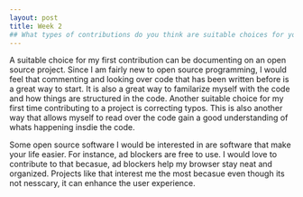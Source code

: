 ```yaml
---
layout: post
title: Week 2
## What types of contributions do you think are suitable choices for you to make as your first contributions to an open source project? What types of projects interest you and how do you see your relationship to them?
---
```

A suitable choice for my first contribution can be documenting on an open source project. Since I am fairly new to open source
programming, I would feel that commenting and looking over code that has been written before is a great way to start. It is
also a great way to familarize myself with the code and how things are structured in the code. Another suitable choice for my
first time contributing to a project is correcting typos. This is also another way that allows myself to read over the code
gain a good understanding of whats happening insdie the code. 

Some open source software I would be interested in are software that make your life easier. For instance, ad blockers are free
to use. I would love to contribute to that becasue, ad blockers help my browser stay neat and organized. Projects like that 
interest me the most becasue even though its not nesscary, it can enhance the user experience.
